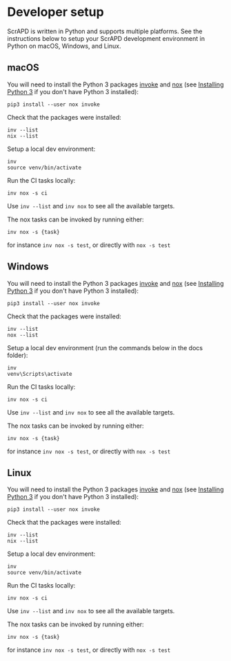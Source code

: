 # Developer setup

ScrAPD is written in Python and supports multiple platforms. See the instructions below to setup your ScrAPD development environment in Python on macOS, Windows, and Linux.

## macOS

You will need to install the Python 3 packages [invoke](https://docs.pyinvoke.org/) and [nox](https://nox.thea.codes/) (see [Installing Python 3](https://docs.scrapd.org/learning/learning) if you don't have Python 3 installed):

`pip3 install --user nox invoke`

Check that the packages were installed:

    inv --list
    nix --list

Setup a local dev environment:

    inv
    source venv/bin/activate

Run the CI tasks locally:

`inv nox -s ci`

Use `inv --list` and `inv nox` to see all the available targets.

The nox tasks can be invoked by running either:

`inv nox -s {task}`

for instance `inv nox -s test`, or directly with `nox -s test`

## Windows

You will need to install the Python 3 packages [invoke](https://docs.pyinvoke.org/) and [nox](https://nox.thea.codes/) (see [Installing Python 3](https://docs.scrapd.org/learning/learning) if you don't have Python 3 installed):

`pip3 install --user nox invoke`

Check that the packages were installed:

    inv --list
    nox --list

Setup a local dev environment (run the commands below in the docs folder):

    inv
    venv\Scripts\activate

Run the CI tasks locally:

`inv nox -s ci`

Use `inv --list` and `inv nox` to see all the available targets.

The nox tasks can be invoked by running either:

`inv nox -s {task}`

for instance `inv nox -s test`, or directly with `nox -s test`

## Linux

You will need to install the Python 3 packages [invoke](https://docs.pyinvoke.org/) and [nox](https://nox.thea.codes/) (see [Installing Python 3](https://docs.scrapd.org/learning/learning) if you don't have Python 3 installed):

`pip3 install --user nox invoke`

Check that the packages were installed:

    inv --list
    nix --list

Setup a local dev environment:

    inv
    source venv/bin/activate

Run the CI tasks locally:

`inv nox -s ci`

Use `inv --list` and `inv nox` to see all the available targets.

The nox tasks can be invoked by running either:

`inv nox -s {task}`

for instance `inv nox -s test`, or directly with `nox -s test`

